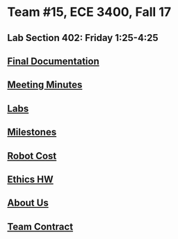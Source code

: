 # Team #15, ECE 3400, Fall 17
## Lab Section 402: Friday 1:25-4:25

## [Final Documentation](./FinalStretch/FinalDocumentation.md)

## [Meeting Minutes](./MeetingMinutes/MeetingMinutes.md)

## [Labs](.//Lab/)

## [Milestones](.//Milestones/)

## [Robot Cost](./RobotCost.md/)

## [Ethics HW](./EthicsHW/)

## [About Us](./AboutUs.md)

## [Team Contract](./TeamContract.md)
